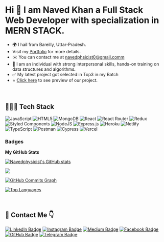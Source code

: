 Hi 👋 I am Naved Khan a Full Stack Web Developer with specialization in MERN STACK.
=============================

* 🌍  I hail from Bareilly, Uttar-Pradesh.
* Visit my [Portfolio](https://naved-khan-portfolio.netlify.app/#/) for more details.
* ✉️  You can contact me at [navedphsicist0@gmail.comm](mailto:navedphysicist@gmail.com)
* 🧠 I am an individual with strong interpersonal skills, hands-on training on data structures and algorithms.
* ✅ My latest project got selected in Top3 in my Batch
* ⭐  [Click here](https://gleaming-hotteok-a2ad5e.netlify.app/) to see preview of our project. 
<br />

## 👨🏻‍💻 Tech Stack
![JavaScript](https://img.shields.io/badge/javascript-%23323330.svg?style=for-the-badge&logo=javascript&logoColor=%23F7DF1E) ![HTML5](https://img.shields.io/badge/html5-%23E34F26.svg?style=for-the-badge&logo=html5&logoColor=white) ![MongoDB](https://img.shields.io/badge/MongoDB-%234ea94b.svg?style=for-the-badge&logo=mongodb&logoColor=white) ![React](https://img.shields.io/badge/react-%2320232a.svg?style=for-the-badge&logo=react&logoColor=%2361DAFB) ![React Router](https://img.shields.io/badge/React_Router-CA4245?style=for-the-badge&logo=react-router&logoColor=white) ![Redux](https://img.shields.io/badge/redux-%23593d88.svg?style=for-the-badge&logo=redux&logoColor=white) ![Styled Components](https://img.shields.io/badge/styled--components-DB7093?style=for-the-badge&logo=styled-components&logoColor=white) ![NodeJS](https://img.shields.io/badge/node.js-6DA55F?style=for-the-badge&logo=node.js&logoColor=white) ![Express.js](https://img.shields.io/badge/express.js-%23404d59.svg?style=for-the-badge&logo=express&logoColor=%2361DAFB) ![Heroku](https://img.shields.io/badge/heroku-%23430098.svg?style=for-the-badge&logo=heroku&logoColor=white) ![Netlify](https://img.shields.io/badge/netlify-%23000000.svg?style=for-the-badge&logo=netlify&logoColor=#00C7B7) ![TypeScript](https://img.shields.io/badge/typescript-%23007ACC.svg?style=for-the-badge&logo=typescript&logoColor=white) ![Postman](https://img.shields.io/badge/Postman-FF6C37?style=for-the-badge&logo=postman&logoColor=white)
![Cypress](https://img.shields.io/badge/Cypress-23272c?style=for-the-badge&logo=Cypress&logoColor=white)
![Vercel](https://img.shields.io/badge/Vercel-000000?style=for-the-badge&logo=Vercel&logoColor=white)


### Badges
  
<b>My GitHub Stats</b>
  
<a href="http://www.github.com/Navedphysicist"><img src="https://github-readme-stats.vercel.app/api?username=Navedphysicist&show_icons=true&hide=&count_private=true&title_color=0891b2&text_color=ffffff&icon_color=0891b2&bg_color=000000&hide_border=true&show_icons=true" alt="Navedphysicist's GitHub stats" /></a>

<a href="http://www.github.com/Navedphysicist"><img src="https://github-readme-streak-stats.herokuapp.com/?user=Navedphysicist&stroke=ffffff&background=000000&ring=0891b2&fire=0891b2&currStreakNum=ffffff&currStreakLabel=0891b2&sideNums=ffffff&sideLabels=ffffff&dates=ffffff&hide_border=true" /></a>

<a href="http://www.github.com/Navedphysicist"><img src="https://activity-graph.herokuapp.com/graph?username=Navedphysicist&bg_color=000000&color=ffffff&line=0891b2&point=ffffff&area_color=000000&area=true&hide_border=true&custom_title=GitHub%20Commits%20Graph" alt="GitHub Commits Graph" /></a>

<a href="https://github.com/Navedphysicist" align="left"><img src="https://github-readme-stats.vercel.app/api/top-langs/?username=Navedphysicist&langs_count=10&title_color=0891b2&text_color=ffffff&icon_color=0891b2&bg_color=000000&hide_border=true&locale=en&custom_title=Top%20%Languages" alt="Top Languages" /></a>

<br/>

## 📩 Contact Me 👇

[![LinkedIn Badge](https://img.shields.io/badge/LinkedIn--informational?style=flat&logo=linkedin&logoColor=lightblue&color=crimson)](https://www.linkedin.com/in/naved-khan-093167137/)
[![Instagram Badge](https://img.shields.io/badge/Instagram--informational?style=flat&logo=instagram&logoColor=fd13b3&color=orange)](https://www.instagram.com/nakshewaaz_naved/)
[![Medium Badge](https://img.shields.io/badge/Medium--informational?style=flat&logo=medium&logoColor=white&color=yellow)](https://medium.com/@navedphysicist)
[![Facebook Badge](https://img.shields.io/badge/Facebook--informational?style=flat&logo=facebook&logoColor=0e8ef1&color=green)](https://www.facebook.com/profile.php?id=100028364587915)
[![GitHub Badge](https://img.shields.io/badge/GitHub--informational?style=flat&logo=github&logoColor=white&color=blue)](https://github.com/Navedphysicist)
[![Telegram Badge](https://img.shields.io/badge/Telegram--informational?style=flat&logo=Telegram&logoColor=white&color=slateblue)](https://t.me/mdarshadkhan)



